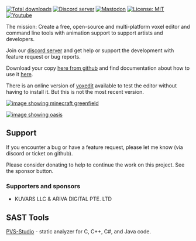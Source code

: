 [![Total downloads](https://img.shields.io/github/vengi-voxel/vengi-voxel/vengi/total?longCache=true&style=for-the-badge&label=Downloads&logoColor=fff&logo=GitHub)](https://github.com/vengi-voxel/vengi/releases/latest)
 [![Discord server](https://img.shields.io/discord/622817134682177555?label=Discord&logo=Discord&logoColor=fff&style=for-the-badge)](https://vengi-voxel.de/discord)
 [![Mastodon](https://img.shields.io/mastodon/follow/000355843?longCache=true&style=for-the-badge&label=Mastodon&logoColor=fff)](https://mastodon.social/@mgerhardy)
 [![License: MIT](https://img.shields.io/badge/License-MIT-yellow.svg?longCache=true&style=for-the-badge&label=License&logoColor=fff)](https://opensource.org/licenses/MIT)
 [![Youtube](https://img.shields.io/youtube/channel/views/UCbnJUW0d4tYvdmsJ-R6iUpA?longCache=true&style=for-the-badge&label=Youtube&logoColor=fff)](https://www.youtube.com/channel/UCbnJUW0d4tYvdmsJ-R6iUpA)

The mission: Create a free, open-source and multi-platform voxel editor and command line tools with animation support to support artists and developers.

Join our [discord server](https://vengi-voxel.de/discord) and get help or support the development with feature request or bug reports.

Download your copy [here from github](https://github.com/vengi-voxel/vengi/releases/latest) and find documentation about how to use it [here](https://vengi-voxel.github.io/vengi/).

There is an online version of [voxedit](https://vengi-voxel.github.io/vengi-voxedit-html5/) available to test the editor without having to install it. But this is not the most recent version.

[![image showing minecraft greenfield](https://raw.githubusercontent.com/wiki/vengi-voxel/vengi/images/greenfield-water.png)](https://www.greenfieldmc.net)

[![image showing oasis](https://raw.githubusercontent.com/wiki/vengi-voxel/vengi/images/oasis.png)](https://github.com/Phyronnaz/VoxelAssets/tree/master/Oasis)

## Support

If you encounter a bug or have a feature request, please let me know (via discord or ticket on github).

Please consider donating to help to continue the work on this project. See the sponsor button.

### Supporters and sponsors

* KUVARS LLC & ARIVA DIGITAL PTE. LTD

## SAST Tools

[PVS-Studio](https://pvs-studio.com/en/pvs-studio/?utm_source=github&utm_medium=organic&utm_campaign=open_source) - static analyzer for C, C++, C#, and Java code.
